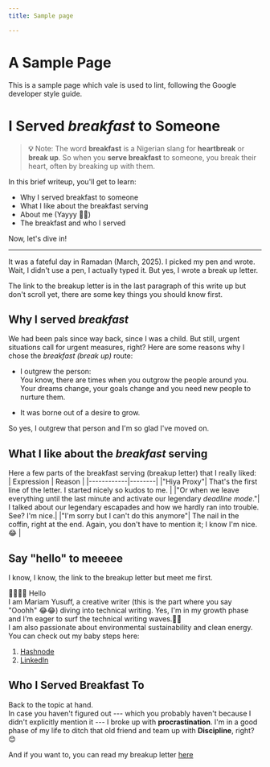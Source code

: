 ```yaml
---
title: Sample page

---
```

# A Sample Page
This is a sample page which vale is used to lint, following the Google developer style guide.

# I Served *breakfast* to Someone 

> **💡** Note: The word **breakfast** is a Nigerian slang for **heartbreak** or **break up**. So when you **serve breakfast** to someone, you break their heart, often by breaking up with them.  

In this brief writeup, you'll get to learn:
* Why I served breakfast to someone
* What I like about the breakfast serving
* About me (Yayyy 🤩🤩)
* The breakfast and who I served

Now, let's dive in!  

---

It was a fateful day in Ramadan (March, 2025). I picked my pen and wrote. Wait, I didn't use a pen, I actually typed it. But yes, I wrote a break up letter. 

The link to the breakup letter is in the last paragraph of this write up but don't scroll yet, there are some key things you should know first.


## Why I served *breakfast*
We had been pals since way back, since I was a child. But still, urgent situations call for urgent measures, right? Here are some reasons why I chose the *breakfast (break up)* route: 
* I outgrew the person:   
You know, there are times when you outgrow the people around you. Your dreams change, your goals change and you need new people to nurture them. 

* It was borne out of a desire to grow.

So yes, I outgrew that person and I'm so glad I've moved on.

## What I like about the *breakfast* serving 
Here a few parts of the breakfast serving (breakup letter) that I really liked:  
| Expression | Reason |
|------------|--------|
|"Hiya Proxy"| That's the first line of the letter. I started nicely so kudos to me. |
|"Or when we leave everything until the last minute and activate our legendary *deadline mode*."| I talked about our legendary escapades and how we hardly ran into trouble. See? I'm nice.|
|"I'm sorry but I can't do this anymore"| The nail in the coffin, right at the end. Again, you don't have to mention it; I know I'm nice. 😂 |


## Say "hello" to meeeee
I know, I know, the link to the breakup letter but meet me first.   

👋🏽👋🏽  Hello  
I am Mariam Yusuff, a creative writer (this is the part where you say "Ooohh" 😂😂) diving into technical writing. Yes, I'm in my growth phase and I'm eager to surf the technical writing waves.🐳🐳  
I am also passionate about environmental sustainability and clean energy.  
You can check out my baby steps here:  
1. [Hashnode](https://mwithheart.hashnode.dev/machine-learning-a-beginners-guide)
2. [LinkedIn](https://linkedin.com/in/yusuff-mariam)  

## Who I Served Breakfast To
Back to the topic at hand.  
In case you haven't figured out --- which you probably haven't because I didn't explicitly mention it --- I broke up with **procrastination**. I'm in a good phase of my life to ditch that old friend and team up with **Discipline**, right? 😊

And if you want to, you can read my breakup letter [here](https://www.crowdpen.co/@M/stories/Fiction/i-deserve-better-im-like-super-sure-of-that)

